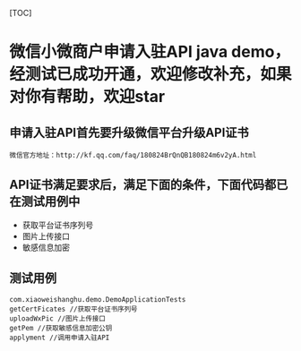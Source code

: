[TOC]

# 微信小微商户申请入驻API java demo，经测试已成功开通，欢迎修改补充，如果对你有帮助，欢迎star

##  申请入驻API首先要升级微信平台升级API证书
```
微信官方地址：http://kf.qq.com/faq/180824BrQnQB180824m6v2yA.html
```

## API证书满足要求后，满足下面的条件，下面代码都已在测试用例中

 - 获取平台证书序列号
 - 图片上传接口
 - 敏感信息加密
 
 
## 测试用例
```$xslt
com.xiaoweishanghu.demo.DemoApplicationTests
getCertFicates //获取平台证书序列号
uploadWxPic //图片上传接口
getPem //获取敏感信息加密公钥
applyment //调用申请入驻API
```
